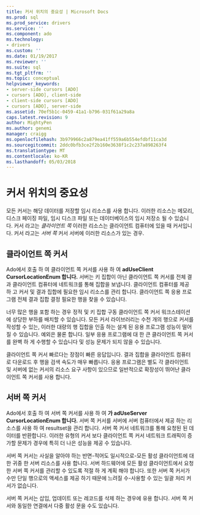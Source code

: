 ```yaml
---
title: 커서 위치의 중요성 | Microsoft Docs
ms.prod: sql
ms.prod_service: drivers
ms.service: ''
ms.component: ado
ms.technology:
- drivers
ms.custom: ''
ms.date: 01/19/2017
ms.reviewer: ''
ms.suite: sql
ms.tgt_pltfrm: ''
ms.topic: conceptual
helpviewer_keywords:
- server-side cursors [ADO]
- cursors [ADO], client-side
- client-side cursors [ADO]
- cursors [ADO], server-side
ms.assetid: 70ef5b1c-0459-41a1-b796-031f61a29a8a
caps.latest.revision: 9
author: MightyPen
ms.author: genemi
manager: craigg
ms.openlocfilehash: 3b979966c2a879ea41ff559a6b554efdbf11ca3d
ms.sourcegitcommit: 2ddc0bfb3ce2f2b160e3638f1c2c237a898263f4
ms.translationtype: MT
ms.contentlocale: ko-KR
ms.lasthandoff: 05/03/2018
---
```

# <a name="the-significance-of-cursor-location"></a>커서 위치의 중요성
모든 커서는 해당 데이터를 저장할 임시 리소스를 사용 합니다. 이러한 리소스는 메모리, 디스크 페이징 파일, 임시 디스크 파일 또는 데이터베이스의 임시 저장소 될 수 있습니다. 커서 라고는 *클라이언트 쪽* 이러한 리소스는 클라이언트 컴퓨터에 있을 때 커서입니다. 커서 라고는 *서버 쪽* 커서 서버에 이러한 리소스가 있는 경우.  
  
## <a name="client-side-cursors"></a>클라이언트 쪽 커서  
 Ado에서 호출 하 여 클라이언트 쪽 커서를 사용 하 여 **adUseClient CursorLocationEnum 합니다.** 서버는 키 집합이 아닌 클라이언트 쪽 커서를 전체 결과 클라이언트 컴퓨터에 네트워크를 통해 집합을 보냅니다. 클라이언트 컴퓨터를 제공 하 고 커서 및 결과 집합에 필요한 임시 리소스를 관리 합니다. 클라이언트 쪽 응용 프로그램 전체 결과 집합 결정 필요한 행을 찾을 수 있습니다.  
  
 너무 많은 행을 포함 하는 경우 정적 및 키 집합 구동 클라이언트 쪽 커서 워크스테이션에 상당한 부하를 배치할 수 있습니다. 모든 커서 라이브러리는 수천 개의 행으로 커서를 작성할 수 있는, 이러한 대량의 행 집합을 인출 하는 설계 된 응용 프로그램 성능이 떨어질 수 있습니다. 예외은 물론 합니다. 일부 응용 프로그램에 대 한 큰 클라이언트 쪽 커서를 완벽 하 게 수행할 수 있습니다 및 성능 문제가 되지 않을 수 있습니다.  
  
 클라이언트 쪽 커서 빠르다는 장점이 빠른 응답입니다. 결과 집합을 클라이언트 컴퓨터로 다운로드 후 행을 검색 속도가 매우 빠릅니다. 응용 프로그램은 별도 각 클라이언트 및 서버에 없는 커서의 리소스 요구 사항이 있으므로 일반적으로 확장성이 뛰어난 클라이언트 쪽 커서를 사용 합니다.  
  
## <a name="server-side-cursors"></a>서버 쪽 커서  
 Ado에서 호출 하 여 서버 쪽 커서를 사용 하 여 **가 adUseServer CursorLocationEnum 합니다.** 서버 쪽 커서를 서버에 서버 컴퓨터에서 제공 하는 리소스를 사용 하 여 resultset을 관리 합니다. 서버 쪽 커서 네트워크를 통해 요청된 된 데이터를 반환합니다. 이러한 유형의 커서 보다 클라이언트 쪽 커서 네트워크 트래픽이 증가할 문제가 경우에 특히 더 나은 성능을 제공 수 있습니다.  
  
 서버 쪽 커서는 사실을 알아야 하는 반면-적어도 일시적으로-모든 활성 클라이언트에 대 한 귀중 한 서버 리소스를 사용 합니다. 서버 하드웨어에 모든 활성 클라이언트에서 요청한 서버 쪽 커서를 관리할 수 있도록 적절 하 게 계획 해야 합니다. 또한 서버 쪽 커서가 수만 단일 행으로의 액세스를 제공 하기 때문에 느려질 수-사용할 수 있는 일괄 처리 커서가 없습니다.  
  
 서버 쪽 커서는 삽입, 업데이트 또는 레코드를 삭제 하는 경우에 유용 합니다. 서버 쪽 커서와 동일한 연결에서 다중 활성 문을 수도 있습니다.
